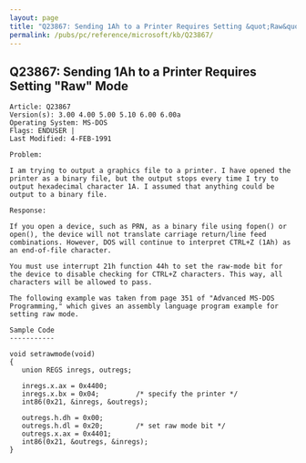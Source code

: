 ```yaml
---
layout: page
title: "Q23867: Sending 1Ah to a Printer Requires Setting &quot;Raw&quot; Mode"
permalink: /pubs/pc/reference/microsoft/kb/Q23867/
---
```


## Q23867: Sending 1Ah to a Printer Requires Setting &quot;Raw&quot; Mode

	Article: Q23867
	Version(s): 3.00 4.00 5.00 5.10 6.00 6.00a
	Operating System: MS-DOS
	Flags: ENDUSER |
	Last Modified: 4-FEB-1991
	
	Problem:
	
	I am trying to output a graphics file to a printer. I have opened the
	printer as a binary file, but the output stops every time I try to
	output hexadecimal character 1A. I assumed that anything could be
	output to a binary file.
	
	Response:
	
	If you open a device, such as PRN, as a binary file using fopen() or
	open(), the device will not translate carriage return/line feed
	combinations. However, DOS will continue to interpret CTRL+Z (1Ah) as
	an end-of-file character.
	
	You must use interrupt 21h function 44h to set the raw-mode bit for
	the device to disable checking for CTRL+Z characters. This way, all
	characters will be allowed to pass.
	
	The following example was taken from page 351 of "Advanced MS-DOS
	Programming," which gives an assembly language program example for
	setting raw mode.
	
	Sample Code
	-----------
	
	void setrawmode(void)
	{
	   union REGS inregs, outregs;
	
	   inregs.x.ax = 0x4400;
	   inregs.x.bx = 0x04;         /* specify the printer */
	   int86(0x21, &inregs, &outregs);
	
	   outregs.h.dh = 0x00;
	   outregs.h.dl = 0x20;        /* set raw mode bit */
	   outregs.x.ax = 0x4401;
	   int86(0x21, &outregs, &inregs);
	}

